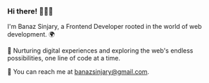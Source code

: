 ### Hi there! 🧘🏻‍♀️

I'm Banaz Sinjary, a Frontend Developer rooted in the world of web development. 🌍

🌱 Nurturing digital experiences and exploring the web's endless possibilities, one line of code at a time.

📧 You can reach me at [banazsinjary@gmail.com](mailto:banazsinjary@gmail.com).


<!--
**banazsinjary/banazsinjary** is a ✨ _special_ ✨ repository because its `README.md` (this file) appears on your GitHub profile.

Here are some ideas to get you started:

- 🔭 I’m currently working on ...
- 🌱 I’m currently learning ...
- 👯 I’m looking to collaborate on ...
- 🤔 I’m looking for help with ...
- 💬 Ask me about ...
- 📫 How to reach me: ...
- 😄 Pronouns: ...
- ⚡ Fun fact: ...
-->
